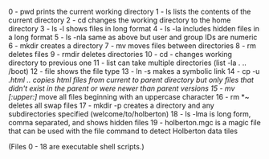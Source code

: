 0 - pwd prints the current working directory
1 - ls lists the contents of the current directory
2 - cd changes the working directory to the home directory
3 - ls -l shows files in long format
4 - ls -la includes hidden files in a long format
5 - ls -nla same as above but user and group IDs are numeric
6 - mkdir creates a directory
7 - mv moves files between directories
8 - rm deletes files
9 - rmdir deletes directories
10 - cd - changes working directory to previous one
11 - list can take multiple directories (list -la . .. /boot)
12 - file shows the file type
13 - ln -s makes a symbolic link
14 - cp -u *.html .. copies html files from current to parent directory but only files that didn't exist in the parent or were newer than parent versions
15 - mv [:upper:]* move all files beginning with an uppercase character
16 - rm *~ deletes all swap files
17 - mkdir -p creates a directory and any subdirectories specified (welcome/to/holberton)
18 - ls -lma is long form, comma separated, and shows hidden files
19 - holberton.mgc is a magic file that can be used with the file command to detect Holberton data tiles

(Files 0 - 18 are executable shell scripts.)